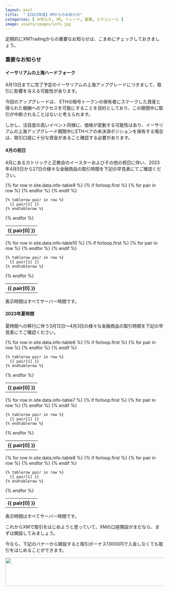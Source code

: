 ```yaml
---
layout: post
title:  "【2023年度】XMからのお知らせ"
categories: [ お知らせ, XM, トレード, 重要, スケジュール ]
image: assets/images/info.jpg
---
```


定期的にXMTradingからの重要なお知らせは、こまめにチェックしておきましょう。

### 重要なお知らせ


#### イーサリアムの上海ハードフォーク

4月13日までに完了予定のイーサリアムの上海アップグレードにつきまして、取引に影響を与える可能性があります。

今回のアップグレードは、 ETHの暗号トークンの保有者にステークした資産と得られた報酬へのアクセスを可能にすることを目的としており、この期間中に取引が中断されることはないと考えられます。

しかし、注目度の高いイベント同様に、価格が変動する可能性はあり、イーサリアムの上海アップグレード期間中にETHペアの未決済ポジションを保有する場合は、取引口座に十分な資金があること確認する必要があります。

#### 4月の祝日

4月にあるカトリックと正教会のイースターおよびその他の祝日に伴い、2023年4月5日から27日の様々な金融商品の取引時間を下記の早見表にてご確認ください。


<table>
  {% for row in site.data.info-table9 %}
    {% if forloop.first %}
    <tr>
      {% for pair in row %}
        <th>{{ pair[0] }}</th>
      {% endfor %}
    </tr>
    {% endif %}

    {% tablerow pair in row %}
      {{ pair[1] }}
    {% endtablerow %}
  {% endfor %}
</table>

<table>
  {% for row in site.data.info-table10 %}
    {% if forloop.first %}
    <tr>
      {% for pair in row %}
        <th>{{ pair[0] }}</th>
      {% endfor %}
    </tr>
    {% endif %}

    {% tablerow pair in row %}
      {{ pair[1] }}
    {% endtablerow %}
  {% endfor %}
</table>

表示時間はすべてサーバー時間です。

#### 2023年夏時間

夏時間への移行に伴う3月12日～4月3日の様々な金融商品の取引時間を下記の早見表にてご確認ください。

<table>
  {% for row in site.data.info-table6 %}
    {% if forloop.first %}
    <tr>
      {% for pair in row %}
        <th>{{ pair[0] }}</th>
      {% endfor %}
    </tr>
    {% endif %}

    {% tablerow pair in row %}
      {{ pair[1] }}
    {% endtablerow %}
  {% endfor %}
</table>

<table>
  {% for row in site.data.info-table7 %}
    {% if forloop.first %}
    <tr>
      {% for pair in row %}
        <th>{{ pair[0] }}</th>
      {% endfor %}
    </tr>
    {% endif %}

    {% tablerow pair in row %}
      {{ pair[1] }}
    {% endtablerow %}
  {% endfor %}
</table>

<table>
  {% for row in site.data.info-table8 %}
    {% if forloop.first %}
    <tr>
      {% for pair in row %}
        <th>{{ pair[0] }}</th>
      {% endfor %}
    </tr>
    {% endif %}

    {% tablerow pair in row %}
      {{ pair[1] }}
    {% endtablerow %}
  {% endfor %}
</table>

表示時間はすべてサーバー時間です。

これからXMで取引をはじめようと思っていて、XMの口座開設がまだなら、まずは開設してみましょう。

今なら、下記のバナーから開設すると取引ボーナス13000円で入金しなくても取引をはじめることができます。

<a href="https://clicks.affstrack.com/c?m=7952&c=550036" referrerpolicy="no-referrer-when-downgrade"><img src="https://ads.affstrack.com/i/7952?c=550036" width="728" height="90" referrerpolicy="no-referrer-when-downgrade"/></a>